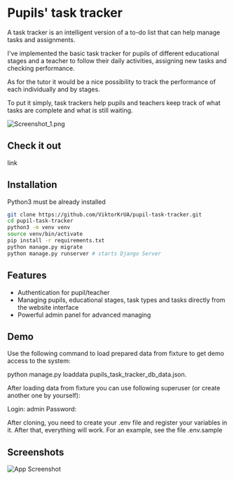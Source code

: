
# Pupils' task tracker

A task tracker is an intelligent version of a to-do list that can help manage tasks and assignments.

I've implemented the basic task tracker for pupils of different educational stages and a teacher to follow their daily
activities, assigning new tasks and checking performance. 

As for the tutor it would be a nice possibility to track the performance of each individually and by stages.

To put it simply, task trackers help pupils and teachers keep track of what tasks are complete and what is still waiting.


![Screenshot_1.png](..%2F..%2F..%2F..%2F..%2F..%2FPictures%2FDjango%20Taxi%2FProject%2FScreenshot_1.png)

## Check it out
link

## Installation

Python3 must be already installed


```bash
git clone https://github.com/ViktorKrUA/pupil-task-tracker.git
cd pupil-task-tracker
python3 -m venv venv
source venv/bin/activate
pip install -r requirements.txt
python manage.py migrate
python manage.py runserver # starts Django Server
```


## Features

- Authentication for pupil/teacher
- Managing pupils, educational stages, task types and tasks directly from the website interface
- Powerful admin panel for advanced managing
## Demo

Use the following command to load prepared data from fixture to get demo access to the system:

python manage.py loaddata pupils_task_tracker_db_data.json.

After loading data from fixture you can use following superuser (or create another one by yourself):

Login: admin
Password: 

After cloning, you need to create your .env file and register your variables in it. After that, everything will work. For an example, see the file .env.sample

## Screenshots

![App Screenshot](https://via.placeholder.com/468x300?text=App+Screenshot+Here)

